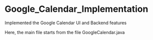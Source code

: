 # Google_Calendar_Implementation
Implemented the Google Calendar UI and Backend features

Here, the main file starts from the file GoogleCalendar.java
